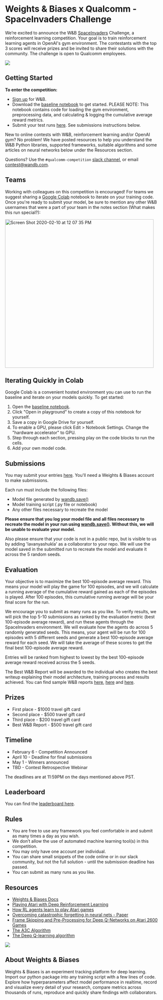 
# Weights & Biases x Qualcomm - SpaceInvaders Challenge

We’re excited to announce the W&B [SpaceInvaders](https://gym.openai.com/envs/SpaceInvaders-v0/) Challenge, a reinforcement learning competition. Your goal is to train reinforcement learning agents in OpenAI's gym environment. The contestants with the top 3 scores will receive prizes and be invited to share their solutions with the community. The challenge is open to Qualcomm employees.

![](https://thumbs.gfycat.com/CookedFriendlyAntarcticfurseal-size_restricted.gif)
## Getting Started

**To enter the competition:**
- [Sign up](https://app.wandb.ai/login?signup=true) for W&B.
- Download the [baseline notebook](https://colab.research.google.com/github/wandb/qualcomm-contest/blob/master/SpaceInvaders%20Baseline.ipynb) to get started. PLEASE NOTE: This notebook contains code for loading the gym environment, preprocessing data, and calculating & logging the cumulative average reward metrics. 
- Submit your test runs [here](https://app.wandb.ai/wandb/spaceinvaders-challenge/benchmark/submit). See submissions instructions below.

New to online contests with W&B, reinforcement learning and/or OpenAI gym? No problem! We have posted resources to help you understand the W&B Python libraries, supported frameworks, suitable algorithms and some articles on neural networks below under the Resources section.

Questions? Use the `#qualcomm-competition` [slack channel](http://bit.ly/wandb-forum), or email <contest@wandb.com>.

## Teams

Working with colleagues on this competition is encouraged!  For teams we suggest sharing a [Google Colab](https://colab.research.google.com/) notebook to iterate on your training code.  Once you're ready to submit your model, be sure to mention any other W&B usernames that were a part of your team in the notes section (What makes this run special?):

<img width="488" alt="Screen Shot 2020-02-10 at 12 07 35 PM" src="https://user-images.githubusercontent.com/17/74185692-fe17c080-4bfd-11ea-9a01-6fc67a01a353.png">

## Iterating Quickly in Colab

Google Colab is a convenient hosted environment you can use to run the baseline and iterate on your models quickly. To get started:

1. Open the [baseline notebook](https://colab.research.google.com/github/wandb/qualcomm-contest/blob/master/SpaceInvaders%20Baseline.ipynb).
2. Click "Open in playground" to create a copy of this notebook for yourself.
3. Save a copy in Google Drive for yourself.
4. To enable a GPU, please click Edit > Notebook Settings. Change the "hardware accelerator" to GPU.
5. Step through each section, pressing play on the code blocks to run the cells.
6. Add your own model code.

## Submissions
You may submit your entries [here](https://app.wandb.ai/wandb/spaceinvaders-challenge/benchmark/submit). You'll need a Weights & Biases account to make submissions.

Each run must include the following files:

- Model file generated by [wandb.save()](https://docs.wandb.com/library/python/save)
- Model training script (.py file or notebook)
- Any other files necessary to recreate the model

**Please ensure that you log your model file and all files necessary to recreate the model in your run using [wandb.save()](https://docs.wandb.com/library/python/save). Without this, we will be unable to evaluate your model.**

Also please ensure that your code is not in a public repo, but is visible to us by adding 'lavanyashukla' as a collaborator to your repo. We will use the model saved in the submitted run to recreate the model and evaluate it across the 5 random seeds.

## Evaluation
Your objective is to maximize the best 100-episode average reward. This means your model will play the game for 100 episodes, and we will calculate a running average of the cumulative reward gained as each of the episodes is played. After 100 episodes, this cumulative running average will be your final score for the run.

We encourage you to submit as many runs as you like. To verify results, we will pick the top 5-10 submissions as ranked by the evaluation metric (best 100-episode average reward), and run these agents through the SpaceInvaders environment. We will evaluate how the agents do across 5 randomly generated seeds. This means, your agent will be run for 100 episodes with 5 different seeds and generate a best 100-episode average reward for each seed. We will take the average of these scores to get the final best 100-episode average reward.

Entries will be ranked from highest to lowest by the best 100-episode average reward received across the 5 seeds.

The Best W&B Report will be awarded to the individual who creates the best writeup explaining their model architecture, training process and results achieved. You can find sample W&B reports [here](https://app.wandb.ai/stacey/deep-drive/reports/Find-Humans-and-Vehicles-in-Dashboard-Scenes---Vmlldzo0NDA1Ng), [here](https://app.wandb.ai/dewald123/Liu_pytorch/reports/Solar-Flare-Prediction--Vmlldzo0MDYwNw) and [here](https://app.wandb.ai/stacey/estuary/reports/Distributed-Training--Vmlldzo1MTE0MA).

## Prizes
- First place - $1000 travel gift card
- Second place - $500 travel gift card
- Third place - $200 travel gift card
- Best W&B Report - $500 travel gift card


## Timeline
- February 6 - Competition Announced
- April 10 - Deadline for final submissions
- May 1 - Winners announced
- TBD - Contest Retrospective Webinar

The deadlines are at 11:59PM on the days mentioned above PST.


## Leaderboard
You can find the [leaderboard here](https://app.wandb.ai/wandb/spaceinvaders-challenge/benchmark/leaderboard).
  
## Rules
- You are free to use any framework you feel comfortable in and submit as many times a day as you wish.
- We don’t allow the use of automated machine learning tool(s) in this competition.
- You may only have one account per individual.
- You can share small snippets of the code online or in our slack community, but not the full solution - until the submission deadline has passed.
- You can submit as many runs as you like.

## Resources
- [Weights & Biases Docs](https://docs.wandb.com/library/python)
- [Playing Atari with Deep Reinforcement Learning](https://www.cs.toronto.edu/~vmnih/docs/dqn.pdf)
- [How RL agents learn to play Atari games](https://www.youtube.com/watch?v=rbsqaJwpu6A&feature=youtu.be&t=9m55s)
- [Overcoming catastrophic forgetting in neural nets - Paper](https://deepmind.com/blog/article/enabling-continual-learning-in-neural-networks)
- [Frame Skipping and Pre-Processing for Deep Q-Networks on Atari 2600 Games](https://danieltakeshi.github.io/2016/11/25/frame-skipping-and-preprocessing-for-deep-q-networks-on-atari-2600-games/)
- [The A3C Algorithm](https://arxiv.org/pdf/1602.01783.pdf)
- [The Deep Q-learning algorithm](https://www.cs.toronto.edu/~vmnih/docs/dqn.pdf)

![](https://paper-attachments.dropbox.com/s_B99EA5A7E2C3A6034DED3BDBEF344777271F2DEC10A3548BB2647BA045D43B29_1580852759900_image.png)

## About Weights & Biases
Weights & Biases is an experiment tracking platform for deep learning. Import our python package into any training script with a few lines of code. Explore how hyperparameters affect model performance in realtime, record and visualize every detail of your research, compare metrics across thousands of runs, reproduce and quickly share findings with collaborators.
